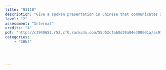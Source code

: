 ```yaml
---
title: "91110"
description: "Give a spoken presentation in Chinese that communicates information, ideas and opinions"
level: "2"
assessment: "Internal"
credits: "4"
pdf: "http://c1940652.r52.cf0.rackcdn.com/55d52cfab8d39a04e300001a/as91110.pdf"
categories:
    - "CHN2"
    
    
    
    
---
```


